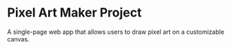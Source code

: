 # Pixel Art Maker Project

A single-page web app that allows users to draw pixel art on a customizable canvas.

